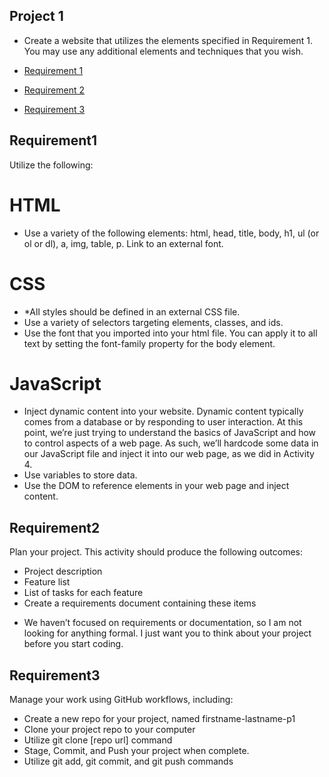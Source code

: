 ## Project 1
- Create a website that utilizes the elements specified in Requirement 1. You may use any additional elements and techniques that you wish.

- [Requirement 1](#Requirement1)
- [Requirement 2](#Requirement2)
- [Requirement 3](#Requirement3)

## Requirement1
Utilize the following:

# HTML 
- Use a variety of the following elements: html, head, title, body, h1, ul (or ol or dl), a, img, table, p. 
Link to an external font.

# CSS
- *All styles should be defined in an external CSS file.
- Use a variety of selectors targeting elements, classes, and ids.
- Use the font that you imported into your html file. You can apply it to all text by setting the font-family property for the body element.

# JavaScript
- Inject dynamic content into your website. Dynamic content typically comes from a database or by responding to user interaction. At this point, we’re just trying to understand the basics of JavaScript and how to control aspects of a web page. As such, we’ll hardcode some data in our JavaScript file and inject it into our web page, as we did in Activity 4.
- Use variables to store data.
- Use the DOM to reference elements in your web page and inject content.

## Requirement2
Plan your project. This activity should produce the following outcomes:
- Project description
- Feature list
- List of tasks for each feature
- Create a requirements document containing these items

* We haven’t focused on requirements or documentation, so I am not looking for anything formal. I just want you to think about your project before you start coding.

## Requirement3
Manage your work using GitHub workflows, including:
- Create a new repo for your project, named firstname-lastname-p1
- Clone your project repo to your computer
- Utilize git clone [repo url] command
- Stage, Commit, and Push your project when complete.
- Utilize git add, git commit, and git push commands 